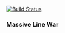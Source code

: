 [![Build Status](https://travis-ci.org/zeachco/massive-line-war.png)](https://travis-ci.org/zeachco/massive-line-war)
### Massive Line War
